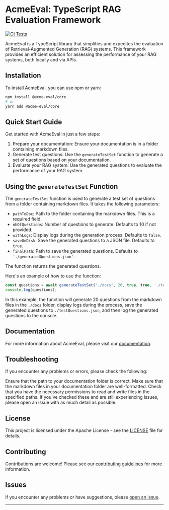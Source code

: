 # AcmeEval: TypeScript RAG Evaluation Framework
[![CI Tests](https://github.com/lsidore/AcmeEval/actions/workflows/ci-tests.js.yml/badge.svg)](https://github.com/lsidore/AcmeEval/actions/workflows/ci-tests.js.yml)

AcmeEval is a TypeScript library that simplifies and expedites the evaluation of Retrieval-Augmented Generation (RAG) systems. This framework provides an efficient solution for assessing the performance of your RAG systems, both locally and via APIs.

## Installation

To install AcmeEval, you can use npm or yarn:

```bash
npm install @acme-eval/core
# or
yarn add @acme-eval/core
```

## Quick Start Guide

Get started with AcmeEval in just a few steps:

1. Prepare your documentation: Ensure your documentation is in a folder containing markdown files.
2. Generate test questions: Use the `generateTestSet` function to generate a set of questions based on your documentation.
3. Evaluate your RAG system: Use the generated questions to evaluate the performance of your RAG system.

## Using the `generateTestSet` Function

The `generateTestSet` function is used to generate a test set of questions from a folder containing markdown files. It takes the following parameters:

- `pathToDoc`: Path to the folder containing the markdown files. This is a required field.
- `nbOfQuestions`: Number of questions to generate. Defaults to 10 if not provided.
- `withLogs`: Display logs during the generation process. Defaults to `false`.
- `saveOnDisk`: Save the generated questions to a JSON file. Defaults to `true`.
- `finalPath`: Path to save the generated questions. Defaults to `'./generatedQuestions.json'`.

The function returns the generated questions.

Here's an example of how to use the function:

```javascript
const questions = await generateTestSet('./docs', 20, true, true, './testQuestions.json');
console.log(questions);
```

In this example, the function will generate 20 questions from the markdown files in the `./docs` folder, display logs during the process, save the generated questions to `./testQuestions.json`, and then log the generated questions to the console.

## Documentation

For more information about AcmeEval, please visit our [documentation](https://lsidore.github.io/AcmeEval/docs/intro).

## Troubleshooting

If you encounter any problems or errors, please check the following:

Ensure that the path to your documentation folder is correct.
Make sure that the markdown files in your documentation folder are well-formatted.
Check that you have the necessary permissions to read and write files in the specified paths.
If you've checked these and are still experiencing issues, please open an issue with as much detail as possible.

## License

This project is licensed under the Apache License - see the [LICENSE](LICENSE) file for details.

## Contributing

Contributions are welcome! Please see our [contributing guidelines](CONTRIBUTING.md) for more information.

## Issues

If you encounter any problems or have suggestions, please [open an issue](https://github.com/lsidore/AcmeEval/issues).

---
